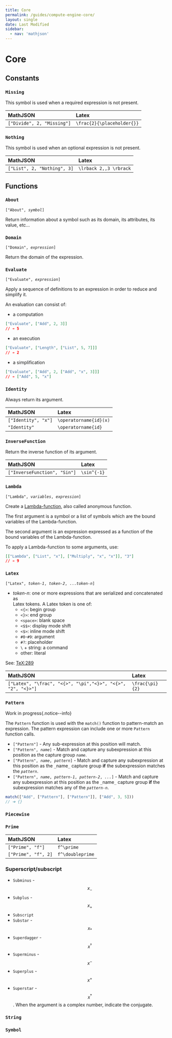 ```yaml
---
title: Core
permalink: /guides/compute-engine-core/
layout: single
date: Last Modified
sidebar:
  - nav: 'mathjson'
---
```


<script type='module'>
    import {renderMathInDocument} from '//unpkg.com/mathlive/dist/mathlive.mjs';
    renderMathInDocument();
</script>

# Core

## Constants

### `Missing`

This symbol is used when a required expression is not present.

| MathJSON                   | Latex                      |
| :------------------------- | :------------------------- |
| `["Divide", 2, "Missing"]` | `\frac{2}{\placeholder{}}` |

### `Nothing`

This symbol is used when an optional expression is not present.

| MathJSON                    | Latex                  |
| :-------------------------- | :--------------------- |
| `["List", 2, "Nothing", 3]` | `\lrback 2,,3 \rbrack` |

## Functions

### `About`

`["About", `_`symbol`_`]`

Return information about a symbol such as its domain, its attributes, its 
value, etc...

### `Domain`

`["Domain", `_`expression`_`]`

Return the domain of the expression.

### `Evaluate`

`["Evaluate", `_`expression`_`]`

Apply a sequence of definitions to an expression in order to reduce and
simplify it.

An evaluation can consist of:
- a computation
```json
["Evaluate", ["Add", 2, 3]]
// ➔ 5
```
- an execution
```json
["Evaluate", ["Length", ["List", 5, 7]]]
// ➔ 2
```
- a simplification
```json
["Evaluate", ["Add", 2, ["Add", "x", 3]]]
// ➔ ["Add", 5, "x"]
```


### `Identity`

Always return its argument.

| MathJSON            | Latex                  |
| :------------------ | :--------------------- |
| `["Identity", "x"]` | `\operatorname{id}(x)` |
| `"Identity"`        | `\operatorname{id}`    |

### `InverseFunction`

Return the inverse function of its argument.

| MathJSON                     | Latex       |
| :--------------------------- | :---------- |
| `["InverseFunction", "Sin"]` | `\sin^{-1}` |

### `Lambda`

`["Lambda", `_`variables`_`, `_`expression`_`]`

Create a [Lambda-function](https://en.wikipedia.org/wiki/Anonymous_function),
also called anonymous function.

The first argument is a symbol or a list of symbols which are the bound
variables of the Lambda-function.

The second argument is an expression expressed as a function of the bound
variables of the Lambda-function.

To apply a Lambda-function to some arguments, use:

```json
[["Lambda", ["List", "x"], ["Multiply", "x", "x"]], "3"]
// ➔ 9
```

### `Latex`

`["Latex", `_`token-1`_`, `_`token-2`_`, ...`_`token-n`_`]`

- _token-n_: one or more expressions that are serialized and concatenated as  
  Latex tokens. A Latex token is one of:
  - `<{>`: begin group
  - `<}>`: end group
  - `<space>`: blank space
  - `<$$>`: display mode shift
  - `<$>`: inline mode shift
  - `#0`-`#9`: argument
  - `#?`: placeholder
  - `\` + string: a command
  - other: literal

See: [TeX:289](http://tug.org/texlive/devsrc/Build/source/texk/web2c/tex.web)

| MathJSON                                                    | Latex           |
| :---------------------------------------------------------- | :-------------- |
| `["Latex", "\frac", "<{>", "\pi","<}>", "<{>", "2", "<}>"]` | `\frac{\pi}{2}` |

### `Pattern`

Work in progress{.notice--info}

The `Pattern` function is used with the `match()` function to pattern-match an
expression. The pattern expression can include one or more `Pattern` function
calls.

- `["Pattern"]` - Any sub-expression at this position will match.
- `["Pattern", `_`name`_`]` - Match and capture any subexpression at this position as the capture
group _`name`_.
- `["Pattern", `_`name`_`, `_`pattern`_`]` - Match and capture any subexpression at this position as the `_`name`_` capture
group **if** the subexpression matches the _`pattern`_.
- `["Pattern", `_`name`_`, `_`pattern-1`_`, `_`pattern-2`_`, `_`...`_`]` - Match and capture any subexpression at this position as the `_`name`_` capture
group **if** the subexpression matches any of the _`pattern-n`_.

```js
match(["Add", ["Pattern"], ["Pattern"]], ["Add", 3, 5]))
// ➔ {}
```

### `Piecewise`

### `Prime`

| MathJSON            | Latex            |
| :------------------ | :--------------- |
| `["Prime", "f"]`    | `f^\prime`       |
| `["Prime", "f", 2]` | `f^\doubleprime` |

### Superscript/subscript

- `Subminus` - $$x_-$$
- `Subplus` - $$x_+$$
- `Subscript`
- `Substar` - $$x_*$$
- `Superdagger` - $$x^\dagger$$
- `Superminus` - $$x^-$$
- `Superplus` - $$x^+$$
- `Superstar` - $$x^*$$. When the argument is a complex number, indicate the
  conjugate.

### `String`

### `Symbol`

